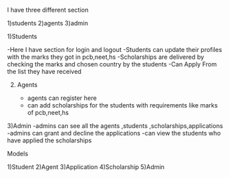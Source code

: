 
I have three different section 

1)students
2)agents
3)admin 


1)Students 

   -Here I have section for login and logout
   -Students can update their profiles with the marks they got in pcb,neet,hs
   -Scholarships are delivered by checking the marks and chosen country by the students
   -Can Apply From the list they have received 

2) Agents

      - agents can register here
      - can add scholarships for the students with requirements like marks of pcb,neet,hs

3)Admin 
      -admins can see all the agents ,students ,scholarships,applications 
      -admins can grant and decline the applications
      -can view the students who have applied the scholarships

Models 

1)Student
2)Agent
3)Application
4)Scholarship
5)Admin
